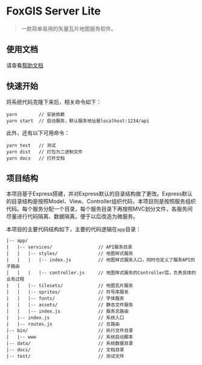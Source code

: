 # FoxGIS Server Lite

> 一款简单易用的矢量瓦片地图服务软件。

## 使用文档

请查看[帮助文档](https://jingsam.github.io/foxgis-server-lite/docs)


## 快速开始

将系统代码克隆下来后，相关命令如下：

```
yarn        // 安装依赖
yarn start  // 启动服务，默认服务地址是localhost:1234/api
```

此外，还有以下可用命令：

```
yarn test   // 测试
yarn dist   // 打包为二进制文件
yarn docs   // 打开文档
```


## 项目结构

本项目基于Express搭建，并对Express默认的目录结构做了更改。Express默认的目录结构是按照Model、View、Controller组织代码，本项目则是按照服务组织代码。每个服务分配一个目录，每个服务目录下再按照MVC划分文件，各服务间尽量进行代码隔离、数据隔离，便于以后改造为微服务。

本项目的主要代码结构如下，主要的代码逻辑在`app`目录：

```
|-- app/
|   |-- services/                 // API服务目录
|   |   |-- styles/               // 地图样式服务
|   |   |   |-- index.js          // 地图样式服务入口，同时也定义了服务API的子路由
|   |   |   |-- controller.js     // 地图样式服务的Controller层，负责具体的业务过程
|   |   |-- tilesets/             // 地图瓦片服务
|   |   |-- sprites/              // 符号库服务
|   |   |-- fonts/                // 字体服务
|   |   |-- assets/               // 静态文件服务
|   |   |-- index.js              // 服务总路由
|   |-- index.js                  // 系统入口
|   |-- routes.js                 // 总路由
|-- bin/                          // 执行文件目录
|   |-- www                       // 系统启动脚本
|-- data/                         // 系统数据目录
|-- docs/                         // 文档目录
|-- test/                         // 测试文件
```

